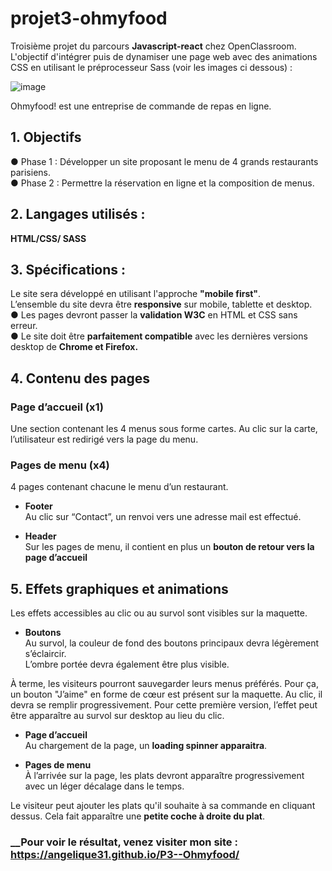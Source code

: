 # projet3-ohmyfood
Troisième projet du parcours __Javascript-react__ chez OpenClassroom. L'objectif d'intégrer puis de dynamiser une page web avec des animations CSS en utilisant le préprocesseur Sass
(voir les images ci dessous) :

![image](https://user-images.githubusercontent.com/93211301/160261134-a6f53e44-9d21-4efb-bb9c-ea880b06bddb.png)


Ohmyfood! est une entreprise de commande de repas en ligne.  

##  __1. Objectifs__   
● Phase 1 : Développer un site proposant le menu de 4 grands restaurants parisiens.     
● Phase 2 : Permettre la réservation en ligne et la composition de menus.   

## __2. Langages utilisés__ :   
__HTML/CSS/ SASS__   

## __3. Spécifications__ :  
Le site sera développé en utilisant l'approche __"mobile first"__.   
 L’ensemble du site devra être __responsive__ sur mobile, tablette et desktop.   
● Les pages devront passer la __validation W3C__ en HTML et CSS sans erreur.   
● Le site doit être __parfaitement compatible__ avec les dernières versions desktop de
__Chrome et Firefox.__   

## __4. Contenu des pages__   

### Page d’accueil (x1)   
Une section contenant les 4 menus sous forme cartes. Au clic sur la carte,
l’utilisateur est redirigé vers la page du menu.   

### __Pages de menu (x4)__  
  4 pages contenant chacune le menu d’un restaurant.   

 - __Footer__  
   Au clic sur “Contact”, un renvoi vers une adresse mail est effectué.   

 - __Header__   
  Sur les pages de menu, il contient en plus un __bouton de retour vers la page d’accueil__   

## __5. Effets graphiques et animations__   
Les effets accessibles au clic ou au survol sont visibles sur la maquette.    

 - __Boutons__   
 Au survol, la couleur de fond des boutons principaux devra légèrement s’éclaircir.   
L’ombre portée devra également être plus visible.   

 À terme, les visiteurs pourront sauvegarder leurs menus préférés. Pour ça, un
bouton "J’aime" en forme de cœur est présent sur la maquette. Au clic, il devra se
remplir progressivement. Pour cette première version, l’effet peut être apparaître au
survol sur desktop au lieu du clic.   

- __Page d’accueil__   
 Au chargement de la page, un __loading spinner apparaitra__.   

- __Pages de menu__   
 À l’arrivée sur la page, les plats devront apparaître progressivement avec un léger
décalage dans le temps.    

 Le visiteur peut ajouter les plats qu'il souhaite à sa commande en cliquant dessus.
Cela fait apparaître une __petite coche à droite du plat__.    

### __Pour voir le résultat, venez visiter mon site : https://angelique31.github.io/P3--Ohmyfood/ 
